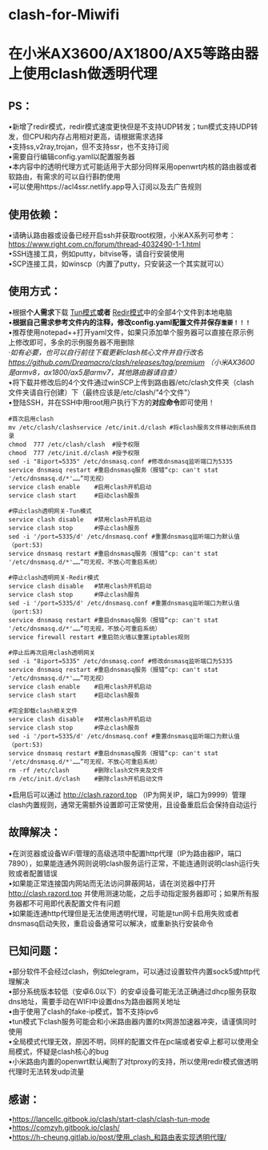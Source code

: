 # clash-for-Miwifi
在小米AX3600/AX1800/AX5等路由器上使用clash做透明代理
=====
PS：
--
•新增了redir模式，redir模式速度更快但是不支持UDP转发；tun模式支持UDP转发，但CPU和内存占用相对更高，请根据需求选择<br>
•支持ss,v2ray,trojan，但不支持ssr，也不支持订阅<br>
•需要自行编辑config.yaml以配置服务器<br>
•本内容中的透明代理方式可能适用于大部分同样采用openwrt内核的路由器或者软路由，有需求的可以自行斟酌使用<br>
•可以使用https://acl4ssr.netlify.app导入订阅以及去广告规则<br>

使用依赖：
--
•请确认路由器或设备已经开启ssh并获取root权限，小米AX系列可参考：https://www.right.com.cn/forum/thread-4032490-1-1.html<br>
•SSH连接工具，例如putty，bitvise等，请自行安装使用<br>
•SCP连接工具，如winscp（内置了putty，只安装这一个其实就可以）<br>

使用方式：
--
•根据**个人需求**下载 [Tun模式](https://github.com/juewuy/clash_tun-for-Miwifi/tree/master/clash_tun_config)**或者** [Redir模式](https://github.com/juewuy/clash_tun-for-Miwifi/tree/master/clash_redir_config)中的全部4个文件到本地电脑 <br>
•**根据自己需求参考文件内的注释，修改config.yaml配置文件并保存`重要！！！`**<br>
•推荐使用notepad++打开yaml文件，如果只添加单个服务器可以直接在原示例上修改即可，多余的示例服务器不用删除<br>
*·如有必要，也可以自行前往下载更新clash核心文件并自行改名 https://github.com/Dreamacro/clash/releases/tag/premium （小米AX3600是armv8，ax1800/ax5是armv7，其他路由器请自查）<br>*
•将下载并修改后的4个文件通过winSCP上传到路由器/etc/clash文件夹（clash文件夹请自行创建）下（最终应该是/etc/clash/"4个文件"）<br>
•登陆SSH，并在SSH中用root用户执行下方的**对应命令**即可使用！<br>
```Shell
#首次启用clash
mv /etc/clash/clashservice /etc/init.d/clash #将clash服务文件移动到系统目录
chmod  777 /etc/clash/clash  #授予权限
chmod  777 /etc/init.d/clash #授予权限
sed -i "8iport=5335" /etc/dnsmasq.conf #修改dnsmasq监听端口为5335
service dnsmasq restart #重启dnsmasq服务（报错“cp: can't stat '/etc/dnsmasq.d/*'……”可无视）
service clash enable    #启用clash开机启动
service clash start     #启动clash服务
```
```Shell 
#停止clash透明网关-Tun模式
service clash disable   #禁用clash开机启动
service clash stop      #停止clash服务
sed -i '/port=5335/d' /etc/dnsmasq.conf #重置dnsmasq监听端口为默认值（port:53)
service dnsmasq restart #重启dnsmasq服务（报错“cp: can't stat '/etc/dnsmasq.d/*'……”可无视，不放心可重启系统）
```
```Shell 
#停止clash透明网关-Redir模式
service clash disable   #禁用clash开机启动
service clash stop      #停止clash服务
sed -i '/port=5335/d' /etc/dnsmasq.conf #重置dnsmasq监听端口为默认值（port:53)
service dnsmasq restart #重启dnsmasq服务（报错“cp: can't stat '/etc/dnsmasq.d/*'……”可无视，不放心可重启系统）
service firewall restart #重启防火墙以重置iptables规则
```
```Shell
#停止后再次启用clash透明网关
sed -i "8iport=5335" /etc/dnsmasq.conf #修改dnsmasq监听端口为5335
service dnsmasq restart #重启dnsmasq服务（报错“cp: can't stat '/etc/dnsmasq.d/*'……”可无视）
service clash enable    #启用clash开机启动
service clash start     #启动clash服务
```
```Shell  
#完全卸载clash相关文件
service clash disable   #禁用clash开机启动
service clash stop      #停止clash服务
sed -i '/port=5335/d' /etc/dnsmasq.conf #重置dnsmasq监听端口为默认值（port:53)
service dnsmasq restart #重启dnsmasq服务（报错“cp: can't stat '/etc/dnsmasq.d/*'……”可无视，不放心可重启系统）
rm -rf /etc/clash       #删除clash文件夹及文件
rm /etc/init.d/clash    #删除clash开机启动文件
```
•启用后可以通过 http://clash.razord.top （IP为网关IP，端口为9999）管理clash内置规则，通常无需额外设置即可正常使用，且设备重启后会保持自动运行<br>

故障解决：
--
•在浏览器或设备WiFi管理的高级选项中配置http代理（IP为路由器IP，端口7890），如果能连通外网则说明clash服务运行正常，不能连通则说明clash运行失败或者配置错误<br>
•如果能正常连接国内网站而无法访问屏蔽网站，请在浏览器中打开 http://clash.razord.top 并使用测速功能，之后手动指定服务器即可；如果所有服务器都不可用即代表配置文件有问题<br>
•如果能连通http代理但是无法使用透明代理，可能是tun网卡启用失败或者dnsmasq启动失败，重启设备通常可以解决，或重新执行安装命令<br>

已知问题：
--
•部分软件不会经过clash，例如telegram，可以通过设置软件内置sock5或http代理解决<br>
•部分系统版本较低（安卓6.0以下）的安卓设备可能无法正确通过dhcp服务获取dns地址，需要手动在WIFI中设置dns为路由器网关地址<br>
•由于使用了clash的fake-ip模式，暂不支持ipv6<br>
•tun模式下clash服务可能会和小米路由器内置的tx网游加速器冲突，请谨慎同时使用<br>
•全局模式代理无效，原因不明，同样的配置文件在pc端或者安卓上都可以使用全局模式，怀疑是clash核心的bug<br>
•小米路由内置的openwrt默认阉割了对tproxy的支持，所以使用redir模式做透明代理时无法转发udp流量<br>

感谢：
--
•https://lancellc.gitbook.io/clash/start-clash/clash-tun-mode<br>
•https://comzyh.gitbook.io/clash/<br>
•https://h-cheung.gitlab.io/post/使用_clash_和路由表实现透明代理/<br>

